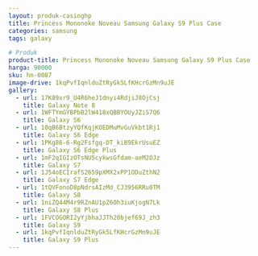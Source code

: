 ```yaml
---
layout: produk-casinghp
title: Princess Mononoke Noveau Samsung Galaxy S9 Plus Case
categories: samsung
tags: galaxy

# Produk
product-title: Princess Mononoke Noveau Samsung Galaxy S9 Plus Case
harga: 90000
sku: hn-0087
image-drive: 1kqPvfIqnlduZtRyGk5LfKHcrGzMn9uJE
gallery:
  - url: 17K89xr9_U4R6heJ1dnyi4RdjiJ8OjCsj
    title: Galaxy Note 8
  - url: 1WFTYmGYBPbB2lW418xQBBYOUyJZiS7Q6
    title: Galaxy S6
  - url: 10qB6BtzyYQfKqjKOEDMuMvGuVkbt1Rj1
    title: Galaxy S6 Edge
  - url: 1PKg86-6-Rg2Fsfgq-DT_kiB9EkrUsuEZ
    title: Galaxy S6 Edge Plus
  - url: 1mF2qIGIzOTsNU5cykwsGfdam-aeM2OJz
    title: Galaxy S7
  - url: 1J54oECIrafS2659pXMX2xPP1ODuZthN2
    title: Galaxy S7 Edge
  - url: 1tQVFonoD8pNdrsAIzMd_CJ3956RRu0TM
    title: Galaxy S8
  - url: 1niZQ44M4r9RZnAU1pZ6Oh3iuKjogN7Lk
    title: Galaxy S8 Plus
  - url: 1FVCOGORI2yYjbhaJJTh20bjef69J_zh3
    title: Galaxy S9
  - url: 1kqPvfIqnlduZtRyGk5LfKHcrGzMn9uJE
    title: Galaxy S9 Plus
---
```

